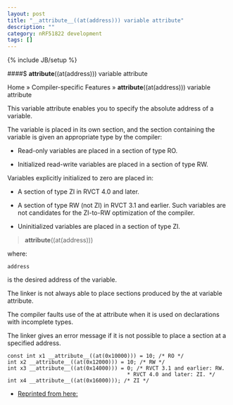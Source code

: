 ```yaml
---
layout: post
title: "__attribute__((at(address))) variable attribute"
description: ""
category: nRF51822 development
tags: []
---
```

{% include JB/setup %}


####$ __attribute__((at(address))) variable attribute


Home » Compiler-specific Features » __attribute__((at(address))) variable attribute

This variable attribute enables you to specify the absolute address of a variable.

The variable is placed in its own section, and the section containing the variable is given an appropriate type by the compiler:


+ Read-only variables are placed in a section of type RO.

+ Initialized read-write variables are placed in a section of type RW.

Variables explicitly initialized to zero are placed in:

+ 	A section of type ZI in RVCT 4.0 and later.

+   A section of type RW (not ZI) in RVCT 3.1 and earlier. Such variables are not candidates for the ZI-to-RW optimization of the compiler.

+ Uninitialized variables are placed in a section of type ZI.

>__attribute__((at(address))) 

where:

    address

is the desired address of the variable.

The linker is not always able to place sections produced by the at variable attribute.

The compiler faults use of the at attribute when it is used on declarations with incomplete types.

The linker gives an error message if it is not possible to place a section at a specified address.

    const int x1 __attribute__((at(0x10000))) = 10; /* RO */
    int x2 __attribute__((at(0x12000))) = 10; /* RW */
    int x3 __attribute__((at(0x14000))) = 0; /* RVCT 3.1 and earlier: RW.
                                          * RVCT 4.0 and later: ZI. */
    int x4 __attribute__((at(0x16000))); /* ZI */

+ [Reprinted from here:](http://www.keil.com/support/man/docs/armccref/armccref_babgjhdc.htm)